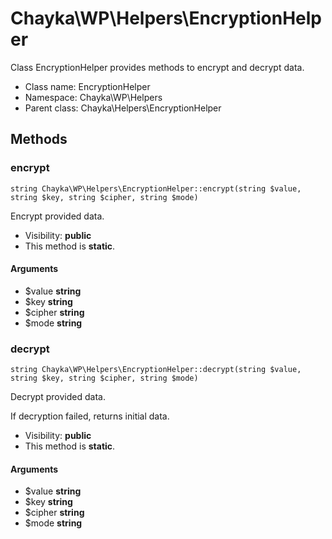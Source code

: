 Chayka\WP\Helpers\EncryptionHelper
===============

Class EncryptionHelper provides methods to encrypt and decrypt data.




* Class name: EncryptionHelper
* Namespace: Chayka\WP\Helpers
* Parent class: Chayka\Helpers\EncryptionHelper







Methods
-------


### encrypt

    string Chayka\WP\Helpers\EncryptionHelper::encrypt(string $value, string $key, string $cipher, string $mode)

Encrypt provided data.



* Visibility: **public**
* This method is **static**.


#### Arguments
* $value **string**
* $key **string**
* $cipher **string**
* $mode **string**



### decrypt

    string Chayka\WP\Helpers\EncryptionHelper::decrypt(string $value, string $key, string $cipher, string $mode)

Decrypt provided data.

If decryption failed, returns initial data.

* Visibility: **public**
* This method is **static**.


#### Arguments
* $value **string**
* $key **string**
* $cipher **string**
* $mode **string**


